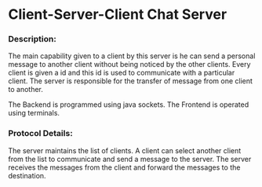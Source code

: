 # Client-Server-Client Chat Server

### Description:

The main capability given to a client by this server is he can send a personal message to another client without being noticed by the other clients. Every client is given a id and this id is used to communicate with a particular client. The server is responsible for the transfer of message from one client to another.

The Backend is programmed using java sockets. The Frontend is operated using terminals.

### Protocol Details:

The server maintains the list of clients. A client can select another client from the list to communicate and send a message to the server. The server receives the messages from the client and forward the messages to the destination.
